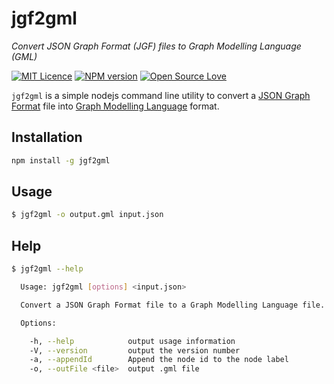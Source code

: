 # jgf2gml

*Convert JSON Graph Format (JGF) files to Graph Modelling Language (GML)*

[![MIT Licence](https://badges.frapsoft.com/os/mit/mit.svg?v=103)](https://opensource.org/licenses/mit-license.php)
[![NPM version](https://badge.fury.io/js/badge-list.svg)](https://www.npmjs.com/package/jgf2gml)
[![Open Source Love](https://badges.frapsoft.com/os/v1/open-source.svg?v=102)](https://github.com/ellerbrock/open-source-badge/)

`jgf2gml` is a simple nodejs command line utility to convert a [JSON Graph Format](http://jsongraphformat.info/)
file into [Graph Modelling Language](https://en.wikipedia.org/wiki/Graph_Modelling_Language) format. 

## Installation

```sh
npm install -g jgf2gml
```

## Usage

```sh
$ jgf2gml -o output.gml input.json
```

## Help

```sh
$ jgf2gml --help

  Usage: jgf2gml [options] <input.json>

  Convert a JSON Graph Format file to a Graph Modelling Language file.

  Options:

    -h, --help            output usage information
    -V, --version         output the version number
    -a, --appendId        Append the node id to the node label
    -o, --outFile <file>  output .gml file
```